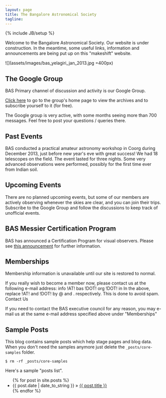 ```yaml
---
layout: page
title: The Bangalore Astronomical Society
tagline:
---
```

{% include JB/setup %}

Welcome to the Bangalore Astronomical Society. Our website is under construction. In the meantime, some useful links, information and announcements are being put up on this "makeshift" website.

![](assets/images/bas_yelagiri_jan_2013.jpg =400px)

## The Google Group

BAS Primary channel of discussion and activity is our Google Group.

[Click here](http://groups.google.com/group/b-a-s) to go to the group's home page to view the archives and to subscribe yourself to it (for free). 

The Google group is very active, with some months seeing more than 700 messages. Feel free to post your questions / queries there.

## Past Events

BAS conducted a practical amateur astronomy workshop in Coorg during December 2013, just before new year's eve with great success! We had 18 telescopes on the field. The event lasted for three nights. Some very advanced observations were performed, possibly for the first time ever from Indian soil.

## Upcoming Events

There are no planned upcoming events, but some of our members are actively observing whenever the skies are clear, and you can join their trips. Subscribe to the Google Group and follow the discussions to keep track of unofficial events.

## BAS Messier Certification Program

BAS has announced a Certification Program for visual observers. Please see [this announcement](https://groups.google.com/forum/?fromgroups=#!topic/b-a-s/yqYkrd5wbBM) for further information.

## Memberships

Membership information is unavailable until our site is restored to normal.

If you really wish to become a member now, please contact us at the following e-mail address: info !AT! bas !DOT! org !DOT! in In the above, replace !AT! and !DOT! by @ and . respectively. This is done to avoid spam.
Contact Us

If you need to contact the BAS executive council for any reason, you may e-mail us at the same e-mail address specified above under "Memberships"


## Sample Posts

This blog contains sample posts which help stage pages and blog data.
When you don't need the samples anymore just delete the `_posts/core-samples` folder.

    $ rm -rf _posts/core-samples

Here's a sample "posts list".

<ul class="posts">
  {% for post in site.posts %}
    <li><span>{{ post.date | date_to_string }}</span> &raquo; <a href="{{ BASE_PATH }}{{ post.url }}">{{ post.title }}</a></li>
  {% endfor %}
</ul>

